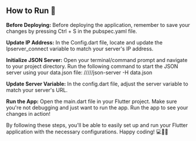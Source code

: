 ## How to Run 🚀
**Before Deploying:**
Before deploying the application, remember to save your changes by pressing Ctrl + S in the pubspec.yaml file.

**Update IP Address:**
In the Config.dart file, locate and update the Ipserver_connect variable to match your server's IP address.

**Initialize JSON Server:**
Open your terminal/command prompt and navigate to your project directory. Run the following command to start the JSON server using your data.json file:
/////json-server -H data.json

**Update Server Variable:**
In the config.dart file, adjust the server variable to match your server's URL.

**Run the App:**
Open the main.dart file in your Flutter project. Make sure you're not debugging and just want to run the app. Run the app to see your changes in action!

By following these steps, you'll be able to easily set up and run your Flutter application with the necessary configurations. Happy coding! 💻📱🎉


